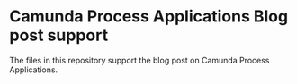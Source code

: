 # Camunda Process Applications Blog post support

The files in this repository support the blog post on Camunda Process Applications.

